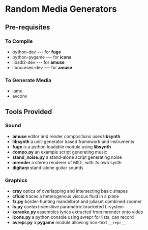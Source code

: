 # Random Media Generators

## Pre-requisites

### To Compile

* python-dev --- for **fuge**
* python-pygame --- for **icons**
* libsdl2-dev --- for **amuse**
* libncurses-dev --- for **amuse**

### To Generate Media

* lame
* avconv

## Tools Provided

### Sound

* **amuse** editor and render compositions uses **libsynth**
* **libsynth** a unit-generator based framework and instruments
* **fuge** is a python loadable module using **libsynth**
* **compo.py** an example script generating music
* **stand_noise.py** a stand-alone script generating noise
* **mrender** a stereo renderer of MIDI, with its own synth
* **digitarp** stand-alone guitar sounds

### Graphics

* **cray** optics of overlapping and intersecting basic shapes
* **cfluid** traces a heterogenous viscous fluid in a plane
* **fz.py** border-hunting mandelbrot and juliaset combined zoomer
* **ls.py** context-sensitive parametric bracketed L-system
* **karaoke.py** assembles lyrics extracted from mrender onto video
* **icons.py** a python console using avrepr for lists, can record
* **avrepr.py** a **pygame** module allowing non-text ``__repr__``

